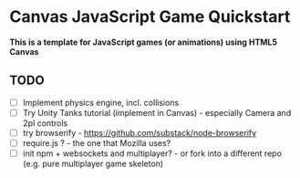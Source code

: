 # Canvas JavaScript Game Quickstart

**This is a template for JavaScript games (or animations) using HTML5 Canvas**

## TODO
- [ ] Implement physics engine, incl. collisions
- [ ] Try Unity Tanks tutorial (implement in Canvas) - especially Camera and 2pl controls
- [ ] try browserify - https://github.com/substack/node-browserify
- [ ] require.js ? - the one that Mozilla uses?
- [ ] init npm + websockets and multiplayer? - or fork into a different repo (e.g. pure multiplayer game skeleton)

